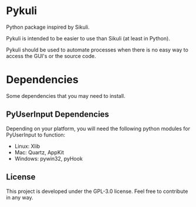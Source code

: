 # Pykuli

Python package inspired by Sikuli. 

Pykuli is intended to be easier to use than Sikuli (at least in Python).

Pykuli should be used to automate processes when there is no easy way to access the GUI's or the source code.

# Dependencies

Some dependencies that you may need to install.

## PyUserInput Dependencies

Depending on your platform, you will need the following python modules for PyUserInput to function:

- Linux: Xlib
- Mac: Quartz, AppKit
- Windows: pywin32, pyHook

## License

This project is developed under the GPL-3.0 license.
Feel free to contribute in any way.